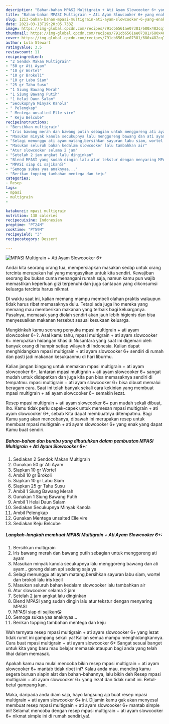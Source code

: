 ```yaml
---
description: "Bahan-bahan MPASI Multigrain + Ati Ayam Slowcooker 6+ yang enak Untuk Jualan"
title: "Bahan-bahan MPASI Multigrain + Ati Ayam Slowcooker 6+ yang enak Untuk Jualan"
slug: 1213-bahan-bahan-mpasi-multigrain-ati-ayam-slowcooker-6-yang-enak-untuk-jualan
date: 2021-03-13T19:20:05.733Z
image: https://img-global.cpcdn.com/recipes/791cb6561ae07381/680x482cq70/mpasi-multigrain-ati-ayam-slowcooker-6-foto-resep-utama.jpg
thumbnail: https://img-global.cpcdn.com/recipes/791cb6561ae07381/680x482cq70/mpasi-multigrain-ati-ayam-slowcooker-6-foto-resep-utama.jpg
cover: https://img-global.cpcdn.com/recipes/791cb6561ae07381/680x482cq70/mpasi-multigrain-ati-ayam-slowcooker-6-foto-resep-utama.jpg
author: Lula Stewart
ratingvalue: 3.5
reviewcount: 11
recipeingredient:
- "2 Sendok Makan Multigrain"
- "50 gr Ati Ayam"
- "10 gr Wortel"
- "10 gr Brokoli"
- "10 gr Labu Siam"
- "25 gr Tahu Susu"
- "1 Siung Bawang Merah"
- "1 Siung Bawang Putih"
- "1 Helai Daun Salam"
- "Secukupnya Minyak Kanola"
- " Pelengkap"
- " Mentega unsalted Elle vire"
- " Keju Belcube"
recipeinstructions:
- "Bersihkan multigrain"
- "Iris bawang merah dan bawang putih sebagian untuk menggoreng ati ayam"
- "Masukan minyak kanola secukupnya lalu menggoreng bawang dan ati ayam.. goreng dalam api sedang saja ya"
- "Selagi menunggu ati ayam matang,bersihkan sayuran labu siam, wortel dan brokoli lalu iris kecil"
- "Masukan seluruh bahan kedalam slowcooker lalu tambahkan air"
- "Atur slowcooker selama 2 jam"
- "Setelah 2 jam angkat lalu dinginkan"
- "Blend MPASI yang sudah dingin lalu atur tekstur dengan menyaring MPASI"
- "MPASI siap di sajikan😘"
- "Semoga sukaa yaa anaknyaa..."
- "Berikan topping tambahan mentega dan keju"
categories:
- Resep
tags:
- mpasi
- multigrain
- 

katakunci: mpasi multigrain  
nutrition: 138 calories
recipecuisine: Indonesian
preptime: "PT24M"
cooktime: "PT59M"
recipeyield: "3"
recipecategory: Dessert

---
```



![MPASI Multigrain + Ati Ayam Slowcooker 6+](https://img-global.cpcdn.com/recipes/791cb6561ae07381/680x482cq70/mpasi-multigrain-ati-ayam-slowcooker-6-foto-resep-utama.jpg)

Andai kita seorang orang tua, mempersiapkan masakan sedap untuk orang tercinta merupakan hal yang mengasyikan untuk kita sendiri. Kewajiban seorang ibu bukan cuma menangani rumah saja, namun kamu pun wajib memastikan keperluan gizi terpenuhi dan juga santapan yang dikonsumsi keluarga tercinta harus nikmat.

Di waktu  saat ini, kalian memang mampu membeli olahan praktis walaupun tidak harus ribet memasaknya dulu. Tetapi ada juga lho mereka yang memang mau memberikan makanan yang terbaik bagi keluarganya. Pasalnya, memasak yang diolah sendiri akan jauh lebih higienis dan bisa menyesuaikan makanan tersebut sesuai kesukaan keluarga. 



Mungkinkah kamu seorang penyuka mpasi multigrain + ati ayam slowcooker 6+?. Asal kamu tahu, mpasi multigrain + ati ayam slowcooker 6+ merupakan hidangan khas di Nusantara yang saat ini digemari oleh banyak orang di hampir setiap wilayah di Indonesia. Kalian dapat menghidangkan mpasi multigrain + ati ayam slowcooker 6+ sendiri di rumah dan pasti jadi makanan kesukaanmu di hari liburmu.

Kalian jangan bingung untuk memakan mpasi multigrain + ati ayam slowcooker 6+, lantaran mpasi multigrain + ati ayam slowcooker 6+ sangat mudah untuk didapatkan dan juga kita pun bisa memasaknya sendiri di tempatmu. mpasi multigrain + ati ayam slowcooker 6+ bisa dibuat memalui beragam cara. Saat ini telah banyak sekali cara kekinian yang membuat mpasi multigrain + ati ayam slowcooker 6+ semakin lezat.

Resep mpasi multigrain + ati ayam slowcooker 6+ pun mudah sekali dibuat, lho. Kamu tidak perlu capek-capek untuk memesan mpasi multigrain + ati ayam slowcooker 6+, sebab Kita dapat membuatnya ditempatmu. Bagi Kamu yang akan mencobanya, dibawah ini merupakan resep untuk membuat mpasi multigrain + ati ayam slowcooker 6+ yang enak yang dapat Kamu buat sendiri.

<!--inarticleads1-->

##### Bahan-bahan dan bumbu yang dibutuhkan dalam pembuatan MPASI Multigrain + Ati Ayam Slowcooker 6+:

1. Sediakan 2 Sendok Makan Multigrain
1. Gunakan 50 gr Ati Ayam
1. Siapkan 10 gr Wortel
1. Ambil 10 gr Brokoli
1. Siapkan 10 gr Labu Siam
1. Siapkan 25 gr Tahu Susu
1. Ambil 1 Siung Bawang Merah
1. Gunakan 1 Siung Bawang Putih
1. Ambil 1 Helai Daun Salam
1. Sediakan Secukupnya Minyak Kanola
1. Ambil  Pelengkap
1. Gunakan  Mentega unsalted Elle vire
1. Sediakan  Keju Belcube




<!--inarticleads2-->

##### Langkah-langkah membuat MPASI Multigrain + Ati Ayam Slowcooker 6+:

1. Bersihkan multigrain
1. Iris bawang merah dan bawang putih sebagian untuk menggoreng ati ayam
1. Masukan minyak kanola secukupnya lalu menggoreng bawang dan ati ayam.. goreng dalam api sedang saja ya
1. Selagi menunggu ati ayam matang,bersihkan sayuran labu siam, wortel dan brokoli lalu iris kecil
1. Masukan seluruh bahan kedalam slowcooker lalu tambahkan air
1. Atur slowcooker selama 2 jam
1. Setelah 2 jam angkat lalu dinginkan
1. Blend MPASI yang sudah dingin lalu atur tekstur dengan menyaring MPASI
1. MPASI siap di sajikan😘
1. Semoga sukaa yaa anaknyaa...
1. Berikan topping tambahan mentega dan keju




Wah ternyata resep mpasi multigrain + ati ayam slowcooker 6+ yang lezat tidak rumit ini gampang sekali ya! Kalian semua mampu menghidangkannya. Cara buat mpasi multigrain + ati ayam slowcooker 6+ Sangat sesuai banget untuk kita yang baru mau belajar memasak ataupun bagi anda yang telah lihai dalam memasak.

Apakah kamu mau mulai mencoba bikin resep mpasi multigrain + ati ayam slowcooker 6+ mantab tidak ribet ini? Kalau anda mau, mending kamu segera buruan siapin alat dan bahan-bahannya, lalu bikin deh Resep mpasi multigrain + ati ayam slowcooker 6+ yang lezat dan tidak rumit ini. Betul-betul gampang kan. 

Maka, daripada anda diam saja, hayo langsung aja buat resep mpasi multigrain + ati ayam slowcooker 6+ ini. Dijamin kamu gak akan menyesal membuat resep mpasi multigrain + ati ayam slowcooker 6+ mantab simple ini! Selamat mencoba dengan resep mpasi multigrain + ati ayam slowcooker 6+ nikmat simple ini di rumah sendiri,ya!.

